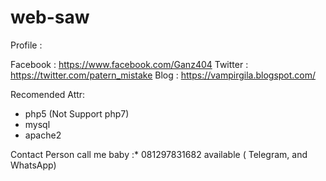 # web-saw

Profile :

Facebook	: https://www.facebook.com/Ganz404
Twitter		: https://twitter.com/patern_mistake
Blog		: https://vampirgila.blogspot.com/

Recomended Attr:

* php5 (Not Support php7)
* mysql
* apache2

Contact Person call me baby :* 
081297831682 available ( Telegram, and WhatsApp)
